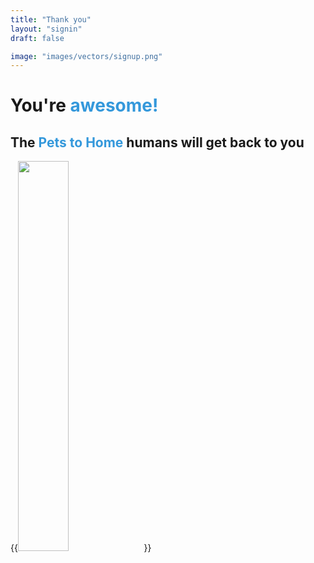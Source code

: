 ```yaml
---
title: "Thank you"
layout: "signin"
draft: false

image: "images/vectors/signup.png"
---
```


<div class="hero-image">
<h1>You're <span style="color: #3498DB">awesome!</span></h1>
<h2>The <span style="color: #3498DB">Pets to Home</span> humans will get back to you</h2>
{{<image src="awesome.webp" height="40%" width="40%" position="center">}}
</div>
